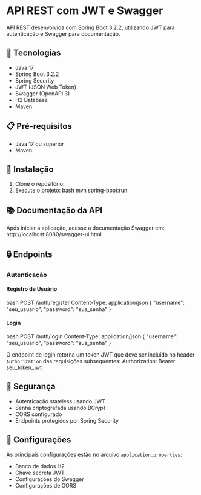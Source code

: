 # API REST com JWT e Swagger

API REST desenvolvida com Spring Boot 3.2.2, utilizando JWT para autenticação e Swagger para documentação.

## 🚀 Tecnologias

- Java 17
- Spring Boot 3.2.2
- Spring Security
- JWT (JSON Web Token)
- Swagger (OpenAPI 3)
- H2 Database
- Maven

## 📋 Pré-requisitos

- Java 17 ou superior
- Maven

## 🔧 Instalação

1. Clone o repositório:
2. Execute o projeto:
bash
mvn spring-boot:run


## 📚 Documentação da API

Após iniciar a aplicação, acesse a documentação Swagger em: http://localhost:8080/swagger-ui.html


## 🔒 Endpoints

### Autenticação

#### Registro de Usuário
bash
POST /auth/register
Content-Type: application/json
{
"username": "seu_usuario",
"password": "sua_senha"
}

#### Login
bash
POST /auth/login
Content-Type: application/json
{
"username": "seu_usuario",
"password": "sua_senha"
}

O endpoint de login retorna um token JWT que deve ser incluído no header `Authorization` das requisições subsequentes:
Authorization: Bearer seu_token_jwt


## 🔐 Segurança

- Autenticação stateless usando JWT
- Senha criptografada usando BCrypt
- CORS configurado
- Endpoints protegidos por Spring Security

## 📝 Configurações

As principais configurações estão no arquivo `application.properties`:

- Banco de dados H2
- Chave secreta JWT
- Configurações do Swagger
- Configurações de CORS




